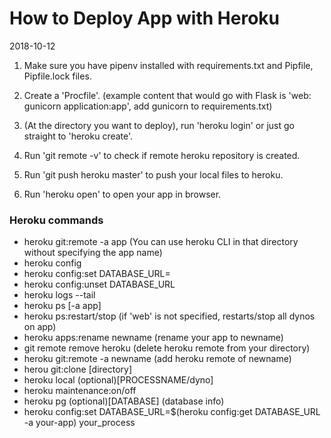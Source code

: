 # How to Deploy App with Heroku
2018-10-12

1. Make sure you have pipenv installed with requirements.txt and Pipfile, Pipfile.lock files.

2. Create a 'Procfile'. (example content that would go with Flask is 'web: gunicorn application:app', add gunicorn to requirements.txt)

3. (At the directory you want to deploy), run 'heroku login' or just go straight to 'heroku create'.

4. Run 'git remote -v' to check if remote heroku repository is created.

5. Run 'git push heroku master' to push your local files to heroku.

6. Run 'heroku open' to open your app in browser.

### Heroku commands
- heroku git:remote -a app
(You can use heroku CLI in that directory without specifying the app name)
- heroku config
- heroku config:set DATABASE_URL=<URL>
- heroku config:unset DATABASE_URL
- heroku logs --tail
- heroku ps [-a app]
- heroku ps:restart/stop (if 'web' is not specified, restarts/stop all dynos on app)
- heroku apps:rename newname (rename your app to newname)
- git remote remove heroku (delete heroku remote from your directory)
- heroku git:remote -a newname (add heroku remote of newname)
- herou git:clone [directory]
- heroku local (optional)[PROCESSNAME/dyno]
- heroku maintenance:on/off
- heroku pg (optional)[DATABASE] (database info)
- heroku config:set DATABASE_URL=$(heroku config:get DATABASE_URL -a your-app) your_process